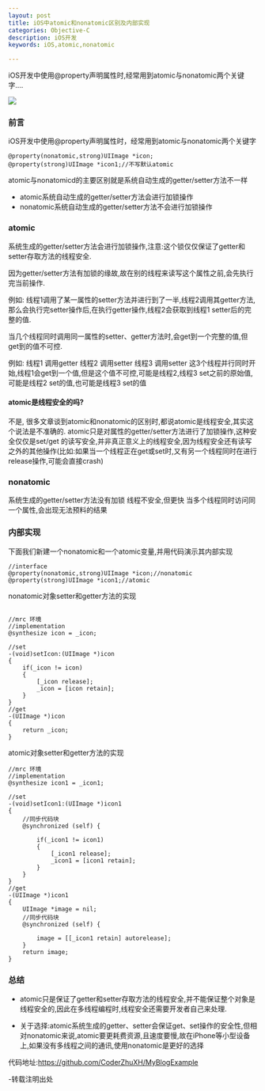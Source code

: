 ```yaml
---
layout: post
title: iOS中atomic和nonatomic区别及内部实现
categories: Objective-C
description: iOS开发
keywords: iOS,atomic,nonatomic

---
```


iOS开发中使用@property声明属性时,经常用到atomic与nonatomic两个关键字....

![](http://upload-images.jianshu.io/upload_images/2229730-b931e153e0c8c8e0.png?imageMogr2/auto-orient/strip%7CimageView2/2/w/1240)

###  前言
iOS开发中使用@property声明属性时，经常用到atomic与nonatomic两个关键字
```objc
@property(nonatomic,strong)UIImage *icon;
@property(strong)UIImage *icon1;//不写默认atomic
```
atomic与nonatomicd的主要区别就是系统自动生成的getter/setter方法不一样

*  atomic系统自动生成的getter/setter方法会进行加锁操作
*  nonatomic系统自动生成的getter/setter方法不会进行加锁操作

### atomic

系统生成的getter/setter方法会进行加锁操作,注意:这个锁仅仅保证了getter和setter存取方法的线程安全.

因为getter/setter方法有加锁的缘故,故在别的线程来读写这个属性之前,会先执行完当前操作.

例如:
线程1调用了某一属性的setter方法并进行到了一半,线程2调用其getter方法,那么会执行完setter操作后,在执行getter操作,线程2会获取到线程1 setter后的完整的值.

当几个线程同时调用同一属性的setter、getter方法时,会get到一个完整的值,但get到的值不可控.

例如:
线程1 调用getter
线程2 调用setter
线程3 调用setter
这3个线程并行同时开始,线程1会get到一个值,但是这个值不可控,可能是线程2,线程3 set之前的原始值,可能是线程2 set的值,也可能是线程3 set的值

####  atomic是线程安全的吗?

不是,
很多文章谈到atomic和nonatomic的区别时,都说atomic是线程安全,其实这个说法是不准确的.
atomic只是对属性的getter/setter方法进行了加锁操作,这种安全仅仅是set/get 的读写安全,并非真正意义上的线程安全,因为线程安全还有读写之外的其他操作(比如:如果当一个线程正在get或set时,又有另一个线程同时在进行release操作,可能会直接crash)


###  nonatomic

系统生成的getter/setter方法没有加锁
线程不安全,但更快
当多个线程同时访问同一个属性,会出现无法预料的结果

###  内部实现
下面我们新建一个nonatomic和一个atomic变量,并用代码演示其内部实现

```objc
//interface
@property(nonatomic,strong)UIImage *icon;//nonatomic
@property(strong)UIImage *icon1;//atomic

```

nonatomic对象setter和getter方法的实现

```objc

//mrc 环境
//implementation
@synthesize icon = _icon;

//set
-(void)setIcon:(UIImage *)icon
{
    if(_icon != icon)
    {
        [_icon release];
        _icon = [icon retain];
    }
}
//get
-(UIImage *)icon
{
    return _icon;
}

```

atomic对象setter和getter方法的实现

```objc
//mrc 环境
//implementation
@synthesize icon1 = _icon1;

//set
-(void)setIcon1:(UIImage *)icon1
{
    //同步代码块
    @synchronized (self) {
        
        if(_icon1 != icon1)
        {
            [_icon1 release];
            _icon1 = [icon1 retain];
        }
    }
}
//get
-(UIImage *)icon1
{
    UIImage *image = nil;
    //同步代码块
    @synchronized (self) {
        
        image = [[_icon1 retain] autorelease];
    }
    return image;
}

```
###  总结
*  atomic只是保证了getter和setter存取方法的线程安全,并不能保证整个对象是线程安全的,因此在多线程编程时,线程安全还需要开发者自己来处理.

*  关于选择:atomic系统生成的getter、setter会保证get、set操作的安全性,但相对nonatomic来说,atomic要更耗费资源,且速度要慢,故在iPhone等小型设备上,如果没有多线程之间的通讯,使用nonatomic是更好的选择

代码地址:<https://github.com/CoderZhuXH/MyBlogExample>

-转载注明出处
